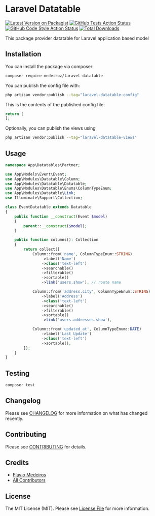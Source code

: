 # Laravel Datatable

[![Latest Version on Packagist](https://img.shields.io/packagist/v/medeiroz/laravel-datatable.svg?style=flat-square)](https://packagist.org/packages/medeiroz/laravel-datatable)
[![GitHub Tests Action Status](https://img.shields.io/github/workflow/status/medeiroz/laravel-datatable/run-tests?label=tests)](https://github.com/medeiroz/laravel-datatable/actions?query=workflow%3Arun-tests+branch%3Amain)
[![GitHub Code Style Action Status](https://img.shields.io/github/workflow/status/medeiroz/laravel-datatable/Check%20&%20fix%20styling?label=code%20style)](https://github.com/medeiroz/laravel-datatable/actions?query=workflow%3A"Check+%26+fix+styling"+branch%3Amain)
[![Total Downloads](https://img.shields.io/packagist/dt/medeiroz/laravel-datatable.svg?style=flat-square)](https://packagist.org/packages/medeiroz/laravel-datatable)

This package provider datatable for Laravel application based model

## Installation

You can install the package via composer:

```bash
composer require medeiroz/laravel-datatable
```

You can publish the config file with:

```bash
php artisan vendor:publish --tag="laravel-datatable-config"
```

This is the contents of the published config file:

```php
return [
];
```

Optionally, you can publish the views using

```bash
php artisan vendor:publish --tag="laravel-datatable-views"
```

## Usage

```php
namespace App\Datatables\Partner;

use App\Models\Event\Event;
use App\Modules\Datatable\Column;
use App\Modules\Datatable\Datatable;
use App\Modules\Datatable\Enums\ColumnTypeEnum;
use App\Modules\Datatable\Link;
use Illuminate\Support\Collection;

class EventDatatable extends Datatable
{
    public function __construct(Event $model)
    {
        parent::__construct($model);
    }

    public function columns(): Collection
    {
        return collect([
            Column::from('name', ColumnTypeEnum::STRING)
                ->label('Name')
                ->class('text-left')
                ->searchable()
                ->filterable()
                ->sortable()
                ->link('users.show'), // route name

            Column::from('address.city', ColumnTypeEnum::STRING)
                ->label('Address')
                ->class('text-left')
                ->searchable()
                ->filterable()
                ->sortable()
                ->link('users.addresses.show'),

            Column::from('updated_at', ColumnTypeEnum::DATE)
                ->label('Last Update')
                ->class('text-left')
                ->sortable(),
        ]);
    }
}
```

## Testing

```bash
composer test
```

## Changelog

Please see [CHANGELOG](CHANGELOG.md) for more information on what has changed recently.

## Contributing

Please see [CONTRIBUTING](https://github.com/spatie/.github/blob/main/CONTRIBUTING.md) for details.

## Credits

- [Flavio Medeiros](https://github.com/medeiroz)
- [All Contributors](../../contributors)

## License

The MIT License (MIT). Please see [License File](LICENSE.md) for more information.
